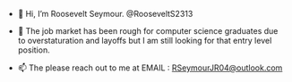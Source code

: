 - 👋 Hi, I’m Roosevelt Seymour. @RooseveltS2313
  
- 👀 The job market has been rough for computer science graduates due to overstaturation and layoffs but I am still looking for that entry level position. 
 
- 📫 The please reach out to me at 
      EMAIL : RSeymourJR04@outlook.com
      
      

<!---
RooseveltS2313/RooseveltS2313 is a ✨ special ✨ repository because its `README.md` (this file) appears on your GitHub profile.
You can click the Preview link to take a look at your changes.
--->
